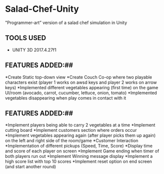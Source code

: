 ﻿# Salad-Chef-Unity
"Programmer-art” version of a salad chef simulation in Unity 
## TOOLS USED ##
* UNITY 3D 2017.4.27f1
## FEATURES ADDED:##
*Create Static top-down view
*Create Couch Co-op where two playable characters exist (player 1 works on awsd keys and player 2 works on arrow keys)
*Implemented different vegetables appearing (first time) on the game UI/room (avocado, carrot, cucumber, lettuce, onion, tomato)
*Implemented vegetables disappearing when play comes in contact with it
## FEATURES ADDED:##
*Implement players being able to carry 2 vegetables at a time
*Implement cutting board
*Implement customers section where orders occur
*Implement vegetables appearing again (after player picks them up again) on the left and right side of the room/game
*Customer Interaction
*Implementation of different pickups (Speed, Time, Score)
*Display time and score of each player on screen
*Implement Game ending when timer of both players run out
*Implement Winning message display
*Implement a high score list with top 10 scores
*Implement reset option on end screen (and start another round)

